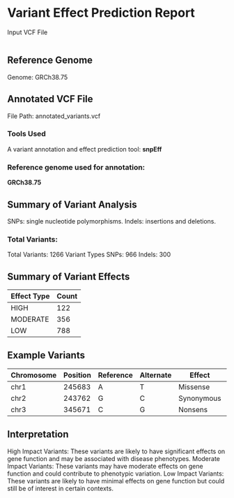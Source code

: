 

# Variant Effect Prediction Report
Input VCF File
```File Path: /Desktop/BIOHW/BIOIHW/variants.vcf.gz
```

## Reference Genome
Genome: GRCh38.75

## Annotated VCF File
File Path: annotated_variants.vcf

### Tools Used
A variant annotation and effect prediction tool:
**snpEff**

### Reference genome used for annotation:
**GRCh38.75**


## Summary of Variant Analysis
SNPs: single nucleotide polymorphisms. 
Indels: insertions and deletions.

### Total Variants:
Total Variants: 1266
Variant Types
SNPs: 966
Indels: 300

## Summary of Variant Effects
| Effect Type       | Count |
|-------------------|-------|
| HIGH              | 122   |
| MODERATE          | 356   |
| LOW               | 788   |


## Example Variants
|Chromosome	 | Position	  | Reference  | Alternate  |  Effect	     | Impact   |
|------------|------------|------------|------------|--------------|----------|
|chr1	       | 245683     |      A	   |    T	      |  Missense	   | High     |
|chr2	       | 243762     |      G	   |    C	      |  Synonymous  | Moderate |
|chr3        | 345671     |      C     |    G       |   Nonsens    | Low      |


## Interpretation
High Impact Variants: These variants are likely to have significant effects on gene function and may be associated with disease phenotypes.
Moderate Impact Variants: These variants may have moderate effects on gene function and could contribute to phenotypic variation.
Low Impact Variants: These variants are likely to have minimal effects on gene function but could still be of interest in certain contexts.




